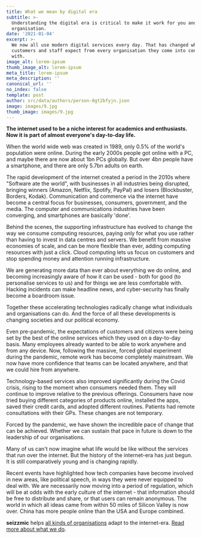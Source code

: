 ```yaml
---
title: What we mean by digital era
subtitle: >-
  Understanding the digital era is critical to make it work for you and your
  organisation.
date: '2021-01-04'
excerpt: >-
  We now all use modern digital services every day. That has changed what
  customers and staff expect from every organisation they come into contact
  with.
image_alt: lorem-ipsum
thumb_image_alt: lorem-ipsum
meta_title: lorem-ipsum
meta_description: ''
canonical_url: ''
no_index: false
template: post
author: src/data/authors/person-8gt2bfyjn.json
image: images/9.jpg
thumb_image: images/9.jpg
---
```

**The internet used to be a niche interest for academics and enthusiasts. Now it is part of almost everyone's day-to-day life.**

When the world wide web was created in 1989, only 0.5% of the world's population were online. During the early 2000s people got online with a PC, and maybe there are now about 1bn PCs globally. But over 4bn people have a smartphone, and there are only 5.7bn adults on earth.

The rapid development of the internet created a period in the 2010s where "Software ate the world", with businesses in all industries being disrupted, bringing winners (Amazon, Netflix, Spotify, PayPal) and losers (Blockbuster, Borders, Kodak). Communication and commerce via the internet have become a central focus for businesses, consumers, government, and the media. The computer and communications industries have been converging, and smartphones are basically 'done'.

Behind the scenes, the supporting infrastructure has evolved to change the way we consume computing resources, paying only for what you use rather than having to invest in data centres and servers. We benefit from massive economies of scale, and can be more flexible than ever, adding computing resources with just a click. Cloud computing lets us focus on customers and stop spending money and attention running infrastructure.

We are generating more data than ever about everything we do online, and becoming increasingly aware of how it can be used - both for good (to personalise services to us) and for things we are less comfortable with. Hacking incidents can make headline news, and cyber-security has finally become a boardroom issue.

Together these accelerating technologies radically change what individuals and organisations can do. And the force of all these developments is changing societies and our political economy.

Even pre-pandemic, the expectations of customers and citizens were being set by the best of the online services which they used on a day-to-day basis. Many employees already wanted to be able to work anywhere and from any device. Now, following the massive, forced global experiment during the pandemic, remote work has become completely mainstream. We now have more confidence that teams can be located anywhere, and that we could hire from anywhere.

Technology-based services also improved significantly during the Covid crisis, rising to the moment when consumers needed them. They will continue to improve relative to the previous offerings. Consumers have now tried buying different categories of products online, installed the apps, saved their credit cards, and adopted different routines. Patients had remote consultations with their GPs. These changes are not temporary.

Forced by the pandemic, we have shown the incredible pace of change that can be achieved. Whether we can sustain that pace in future is down to the leadership of our organisations.

Many of us can't now imagine what life would be like without the services that run over the internet. But the history of the internet-era has just begun. It is still comparatively young and is changing rapidly.

Recent events have highlighted how tech companies have become involved in new areas, like political speech, in ways they were never equipped to deal with. We are necessarily now moving into a period of regulation, which will be at odds with the early culture of the internet - that information should be free to distribute and share, or that users can remain anonymous. The world in which all ideas came from within 50 miles of Silicon Valley is now over. China has more people online than the USA and Europe combined.

**seizzmic** helps [all kinds of organisations](https://) adapt to the internet-era. [Read more about what we do]().
